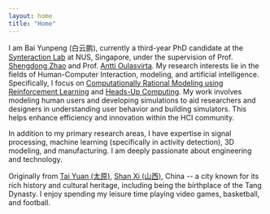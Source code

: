 ```yaml
---
layout: home
title: "Home"
---
```


I am Bai Yunpeng (白云鹏), currently a third-year PhD candidate at the [Synteraction Lab](https://www.synteraction.org/) at NUS, Singapore, under the supervision of Prof. [Shengdong Zhao](https://shengdongzhao.com/) and Prof. [Antti Oulasvirta](https://www.aalto.fi/en/people/antti-oulasvirta). My research interests lie in the fields of Human-Computer Interaction, modeling, and artificial intelligence. Specifically, I focus on [Computationally Rational Modeling using Reinforcement Learning](https://doi.org/10.1145/3491102.3517739) and [Heads-Up Computing](https://doi.org/10.1145/3571722). My work involves modeling human users and developing simulations to aid researchers and designers in understanding user behavior and building simulators. This helps enhance efficiency and innovation within the HCI community.

In addition to my primary research areas, I have expertise in signal processing, machine learning (specifically in activity detection), 3D modeling, and manufacturing. I am deeply passionate about engineering and technology.

Originally from [Tai Yuan (太原)](https://en.wikipedia.org/wiki/Taiyuan), [Shan Xi (山西)](https://en.wikipedia.org/wiki/Shanxi), China -- a city known for its rich history and cultural heritage, including being the birthplace of the Tang Dynasty. I enjoy spending my leisure time playing video games, basketball, and football.
